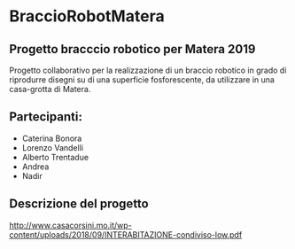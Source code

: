 # BraccioRobotMatera

## Progetto bracccio robotico per Matera 2019

Progetto collaborativo per la realizzazione di un braccio robotico in grado di riprodurre disegni su di una superficie fosforescente, da utilizzare in una casa-grotta di Matera.

## Partecipanti:
* Caterina Bonora
* Lorenzo Vandelli
* Alberto Trentadue
* Andrea
* Nadir

## Descrizione del progetto


http://www.casacorsini.mo.it/wp-content/uploads/2018/09/INTERABITAZIONE-condiviso-low.pdf

